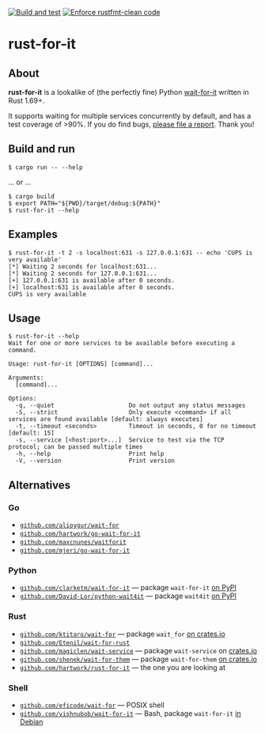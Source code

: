 [![Build and test](https://github.com/hartwork/rust-for-it/actions/workflows/build_and_test.yml/badge.svg)](https://github.com/hartwork/rust-for-it/actions/workflows/build_and_test.yml)
[![Enforce rustfmt-clean code](https://github.com/hartwork/rust-for-it/actions/workflows/enforce_rustfmt.yml/badge.svg)](https://github.com/hartwork/rust-for-it/actions/workflows/enforce_rustfmt.yml)


# rust-for-it

## About

**rust-for-it** is a lookalike of
(the perfectly fine)
Python [wait-for-it](https://github.com/clarketm/wait-for-it)
written in Rust 1.69+.

It supports waiting for multiple services concurrently by default,
and has a test coverage of >90%.
If you do find bugs, [please file a report](https://github.com/hartwork/rust-for-it/issues).
Thank you!


## Build and run

```console
$ cargo run -- --help
```

… or …

```console
$ cargo build
$ export PATH="${PWD}/target/debug:${PATH}"
$ rust-for-it --help
```


## Examples

```console
$ rust-for-it -t 2 -s localhost:631 -s 127.0.0.1:631 -- echo 'CUPS is very available'
[*] Waiting 2 seconds for localhost:631...
[*] Waiting 2 seconds for 127.0.0.1:631...
[+] 127.0.0.1:631 is available after 0 seconds.
[+] localhost:631 is available after 0 seconds.
CUPS is very available
```


## Usage

```console
$ rust-for-it --help
Wait for one or more services to be available before executing a command.

Usage: rust-for-it [OPTIONS] [command]...

Arguments:
  [command]...  

Options:
  -q, --quiet                     Do not output any status messages
  -S, --strict                    Only execute <command> if all services are found available [default: always executes]
  -t, --timeout <seconds>         Timeout in seconds, 0 for no timeout [default: 15]
  -s, --service [<host:port>...]  Service to test via the TCP protocol; can be passed multiple times
  -h, --help                      Print help
  -V, --version                   Print version
```


## Alternatives

### Go

- [`github.com/alioygur/wait-for`](https://github.com/alioygur/wait-for)
- [`github.com/hartwork/go-wait-for-it`](https://github.com/hartwork/go-wait-for-it)
- [`github.com/maxcnunes/waitforit`](https://github.com/maxcnunes/waitforit)
- [`github.com/mjeri/go-wait-for-it`](https://github.com/mjeri/go-wait-for-it)


### Python

- [`github.com/clarketm/wait-for-it`](https://github.com/clarketm/wait-for-it)
  — package `wait-for-it` [on PyPI](https://pypi.org/project/wait-for-it/)
- [`github.com/David-Lor/python-wait4it`](https://github.com/David-Lor/python-wait4it/)
  — package `wait4it` [on PyPI](https://pypi.org/project/wait4it/)


### Rust

- [`github.com/ktitaro/wait-for`](https://github.com/ktitaro/wait-for)
  — package `wait_for` [on crates.io](https://crates.io/crates/wait_for)
- [`github.com/Etenil/wait-for-rust`](https://github.com/Etenil/wait-for-rust)
- [`github.com/magiclen/wait-service`](https://github.com/magiclen/wait-service)
  — package `wait-service` on [crates.io](https://crates.io/crates/wait-service)
- [`github.com/shenek/wait-for-them`](https://github.com/shenek/wait-for-them)
  — package `wait-for-them` [on crates.io](https://crates.io/crates/wait-for-them)
- [`github.com/hartwork/rust-for-it`](https://github.com/hartwork/rust-for-it) — the one you are looking at

### Shell

- [`github.com/eficode/wait-for`](https://github.com/eficode/wait-for)
  — POSIX shell
- [`github.com/vishnubob/wait-for-it`](https://github.com/vishnubob/wait-for-it)
  — Bash, package `wait-for-it` [in Debian](https://packages.debian.org/unstable/wait-for-it)
